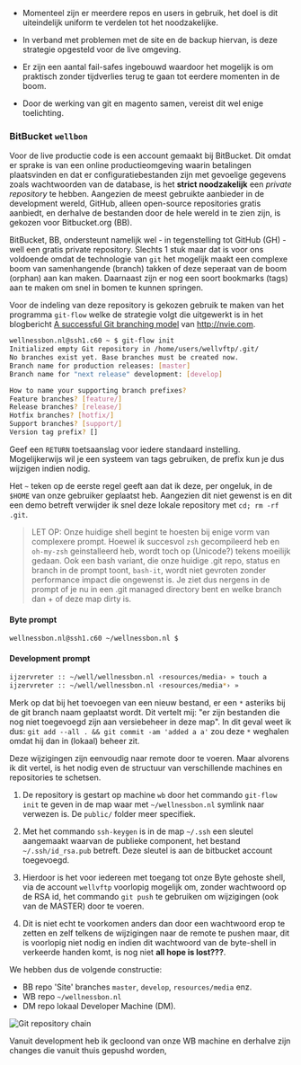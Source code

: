 * Momenteel zijn er meerdere repos en users in gebruik, het doel is dit uiteindelijk uniform te verdelen tot het noodzakelijke.

* In verband met problemen met de site en de backup hiervan, is deze strategie opgesteld voor de live omgeving.

* Er zijn een aantal fail-safes ingebouwd waardoor het mogelijk is om praktisch zonder tijdverlies terug te gaan tot eerdere momenten in de boom.

* Door de werking van git en magento samen, vereist dit wel enige toelichting.


### BitBucket `wellbon`

Voor de live productie code is een account gemaakt bij BitBucket. Dit omdat er sprake is van een online productieomgeving waarin betalingen plaatsvinden en dat er configuratiebestanden zijn met gevoelige gegevens zoals wachtwoorden van de database, is het **strict noodzakelijk** een *private repository* te hebben. Aangezien de meest gebruikte aanbieder in de development wereld, GitHub, alleen open-source repositories gratis aanbiedt, en derhalve de bestanden door de hele wereld in te zien zijn, is gekozen voor Bitbucket.org (BB).

BitBucket, BB, ondersteunt namelijk wel - in tegenstelling tot GitHub (GH) - well een gratis private repository. Slechts 1 stuk maar dat is voor ons voldoende omdat de technologie van `git` het mogelijk maakt een complexe boom van samenhangende (branch) takken of deze seperaat van de boom (orphan) aan kan maken. Daarnaast zijn er nog een soort bookmarks (tags) aan te maken om snel in bomen te kunnen springen.

Voor de indeling van deze repository is gekozen gebruik te maken van het programma `git-flow` welke de strategie volgt die uitgewerkt is in het blogbericht [A successful Git branching model][gitflow] van <http://nvie.com>.

```sh
wellnessbon.nl@ssh1.c60 ~ $ git-flow init
Initialized empty Git repository in /home/users/wellvftp/.git/
No branches exist yet. Base branches must be created now.
Branch name for production releases: [master]     
Branch name for "next release" development: [develop] 

How to name your supporting branch prefixes?
Feature branches? [feature/] 
Release branches? [release/] 
Hotfix branches? [hotfix/] 
Support branches? [support/] 
Version tag prefix? [] 
```
Geef een `RETURN` toetsaanslag voor iedere standaard instelling. Mogelijkerwijs wil je een systeem van tags gebruiken, de prefix kun je dus wijzigen indien nodig.

Het `~` teken op de eerste regel geeft aan dat ik deze, per ongeluk, in de `$HOME` van onze gebruiker geplaatst heb. Aangezien dit niet gewenst is en dit een demo betreft verwijder ik snel deze lokale repository met `cd; rm -rf .git`.

> LET OP: Onze huidige shell begint te hoesten bij enige vorm van complexere prompt. Hoewel ik succesvol `zsh` gecompileerd heb en `oh-my-zsh` geinstalleerd heb, wordt toch op (Unicode?) tekens moeilijk gedaan. Ook een bash variant, die onze huidige .git repo, status en branch in de prompt toont, `bash-it`, wordt niet gevroten zonder performance impact die ongewenst is. Je ziet dus nergens in de prompt of je nu in een .git managed directory bent en welke branch dan + of deze map dirty is.

#### Byte prompt
`wellnessbon.nl@ssh1.c60 ~/wellnessbon.nl $ `

#### Development prompt
```sh
ijzervreter :: ~/well/wellnessbon.nl ‹resources/media› » touch a
ijzervreter :: ~/well/wellnessbon.nl ‹resources/media*› »
```
Merk op dat bij het toevoegen van een nieuw bestand, er een `*` asteriks bij de git branch naam geplaatst wordt. Dit vertelt mij: "er zijn bestanden die nog niet toegevoegd zijn aan versiebeheer in deze map". In dit geval weet ik dus: `git add --all . && git commit -am 'added a a'` zou deze `*` weghalen omdat hij dan in (lokaal) beheer zit.

Deze wijzigingen zijn eenvoudig naar remote door te voeren. Maar alvorens ik dit vertel, is het nodig even de structuur van verschillende machines en repositories te schetsen.

1. De repository is gestart op machine `wb` door het commando `git-flow init` te geven in de map waar met `~/wellnessbon.nl` symlink naar verwezen is. De `public/` folder meer specifiek.

1. Met het commando `ssh-keygen` is in de map `~/.ssh` een sleutel aangemaakt waarvan de publieke component, het bestand `~/.ssh/id_rsa.pub` betreft. Deze sleutel is aan de bitbucket account toegevoegd.

1. Hierdoor is het voor iedereen met toegang tot onze Byte gehoste shell, via de account `wellvftp` voorlopig mogelijk om, zonder wachtwoord op de RSA id, het commando `git push` te gebruiken om wijzigingen (ook van de MASTER) door te voeren.

1. Dit is niet echt te voorkomen anders dan door een wachtwoord erop te zetten en zelf telkens de wijzigingen naar de remote te pushen maar, dit is voorlopig niet nodig en indien dit wachtwoord van de byte-shell in verkeerde handen komt, is nog niet **all hope is lost???**.

We hebben dus de volgende constructie:

* BB repo 'Site' branches `master`, `develop`, `resources/media` enz.
* WB repo `~/wellnessbon.nl`
* DM repo lokaal Developer Machine (DM).

![Git repository chain](http://www.plantuml.com:80/plantuml/png/S_5LqBLJ27TIi58eA2tEu0AoW7md61y0)

Vanuit development heb ik gecloond van onze WB machine en derhalve zijn changes die vanuit thuis gepushd worden, 





[gitflow]: <http://nvie.com/posts/a-successful-git-branching-model/>






